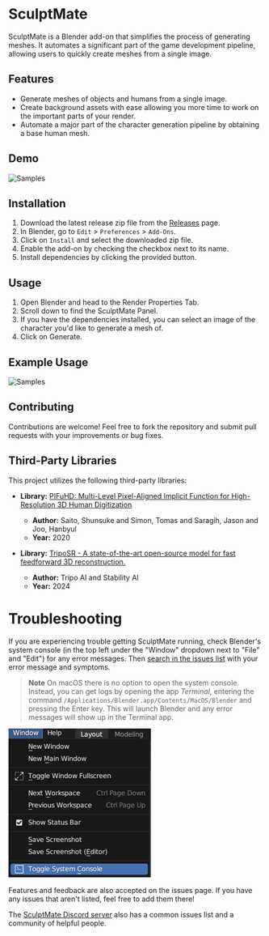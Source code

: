 # SculptMate

SculptMate is a Blender add-on that simplifies the process of generating meshes. It automates a significant part of the game development pipeline, allowing users to quickly create meshes from a single image.

## Features

- Generate meshes of objects and humans from a single image.
- Create background assets with ease allowing you more time to work on the important parts of your render.
- Automate a major part of the character generation pipeline by obtaining a base human mesh.

## Demo

![Samples](assets/samples.gif)

## Installation

1. Download the latest release zip file from the [Releases](https://github.com/shravan-d/SculptMate/releases) page.
2. In Blender, go to `Edit` > `Preferences` > `Add-Ons`.
3. Click on `Install` and select the downloaded zip file.
4. Enable the add-on by checking the checkbox next to its name.
5. Install dependencies by clicking the provided button.

## Usage

1. Open Blender and head to the Render Properties Tab.
2. Scroll down to find the SculptMate Panel.
3. If you have the dependencies installed, you can select an image of the character you'd like to generate a mesh of.
4. Click on Generate.

## Example Usage

![Samples](assets/usage.gif)

## Contributing

Contributions are welcome! Feel free to fork the repository and submit pull requests with your improvements or bug fixes.

## Third-Party Libraries

This project utilizes the following third-party libraries:

- **Library:** [PIFuHD: Multi-Level Pixel-Aligned Implicit Function for High-Resolution 3D Human Digitization](https://shunsukesaito.github.io/PIFuHD/)
   - **Author:** Saito, Shunsuke and Simon, Tomas and Saragih, Jason and Joo, Hanbyul
   - **Year:** 2020

- **Library:** [TripoSR - A state-of-the-art open-source model for fast feedforward 3D reconstruction.](https://stability.ai/news/triposr-3d-generation)
   - **Author:** Tripo AI and Stability AI
   - **Year:** 2024

# Troubleshooting

If you are experiencing trouble getting SculptMate running, check Blender's system console (in the top left under the "Window" dropdown next to "File" and "Edit") for any error messages. Then [search in the issues list](https://github.com/shravan-d/SculptMate/issues) with your error message and symptoms.

> **Note** On macOS there is no option to open the system console. Instead, you can get logs by opening the app *Terminal*, entering the command `/Applications/Blender.app/Contents/MacOS/Blender` and pressing the Enter key. This will launch Blender and any error messages will show up in the Terminal app.

![A screenshot of the "Window" > "Toggle System Console" menu action in Blender](assets/readme-toggle-console.png)

Features and feedback are also accepted on the issues page. If you have any issues that aren't listed, feel free to add them there!

The [SculptMate Discord server](https://discord.gg/SN36dpTAJz) also has a common issues list and a community of helpful people.